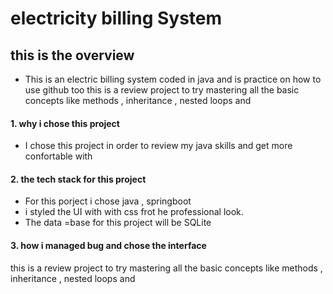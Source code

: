 # electricity billing System 
## this is the overview 

- This is an electric billing system coded in java and is practice on how to use github too
this is a review project to try mastering all the basic concepts like methods , inheritance , nested loops and 


#### 1. why i chose this project 
- I chose this project in order to review my java skills and get more confortable with
  

#### 2. the tech stack for this project 


- For this porject i chose java , springboot
- i styled the UI with with css frot he professional look.
- The data =base for this project will be SQLite 

#### 3. how i managed bug and chose the interface 


this is a review project to try mastering all the basic concepts like methods , inheritance , nested loops and 

